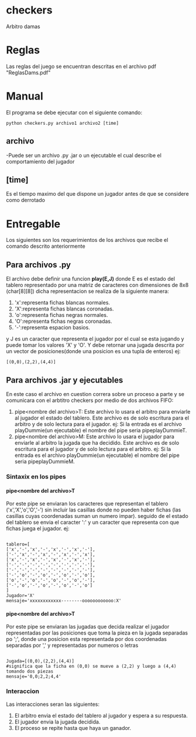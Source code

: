 # checkers
Arbitro damas

# Reglas
Las reglas del juego se encuentran descritas en el archivo pdf "ReglasDams.pdf"

# Manual
El programa se debe ejecutar con el siguiente comando:
<pre><code>python checkers.py archivo1 archivo2 [time]</code></pre>

## archivo ##
-Puede ser un archivo .py .jar o un ejecutable el cual describe el comportamiento del jugador
## [time] ##
Es el tiempo maximo del que dispone un jugador antes de que se considere como derrotado

# Entregable
Los siguientes son los requerimientos de los archivos que recibe el comando descrito anteriormente
## Para archivos .py ##
El archivo debe definir una funcion __play(E,J)__ donde E es el estado del tablero representado por una matriz de caracteres con dimensiones de 8x8 (char[8][8]) dicha representacion se realiza de la siguiente manera:
1. 'x':representa fichas blancas normales.
2. 'X':representa fichas blancas coronadas.
3. 'o':representa fichas negras normales.
4. 'O':representa fichas negras coronadas.
5. '-':representa espacion basios.
  
y J es un caracter que representa el jugador por el cual se esta jugando y puede tomar los valores 'X' y 'O'. Y debe retornar una jugada descrita por un vector de posiciones(donde una posicion es una tupla de enteros) ej:
<pre><code>[(0,0),(2,2),(4,4)]</code></pre>

## Para archivos .jar y ejecutables ##
En este caso el archivo en cuestion correra sobre un proceso a parte y se comunicara con el arbtitro checkers por medio de dos archivos FIFO:
1. pipe\<nombre del archivo\>T: Este archivo lo usara el arbitro para enviarle al jugador el estado del tablero. Este archivo es de solo escritura para el arbitro y de solo lectura para el jugador. ej: Si la entrada es el archivo playDummie(un ejecutable) el nombre del pipe seria pipeplayDummieT.
2. pipe\<nombre del archivo\>M: Este archivo lo usara el jugador para enviarle al arbitro la jugada que ha decidido. Este archivo es de solo escritura para el jugador y de solo lectura para el arbitro. ej: Si la entrada es el archivo playDummie(un ejecutable) el nombre del pipe seria pipeplayDummieM.

### Sintaxix en los pipes ###
#### pipe\<nombre del archivo\>T ####
Por este pipe se enviaran los caracteres que representan el tablero ('x','X','o','O','-') sin incluir las casillas donde no pueden haber fichas (las casillas cuyas coordenadas suman un numero impar). seguido de el estado del tablero se envia el caracter ':' y un caracter que representa con que fichas juega el jugador. ej:
<pre><code>
tablero=[
['x','-','x','-','x','-','x','-'],
['-','x','-','x','-','x','-','x'],
['x','-','x','-','x','-','x','-'],
['-','-','-','-','-','-','-','-'],
['-','-','-','-','-','-','-','-'],
['-','o','-','o','-','o','-','o'],
['o','-','o','-','o','-','o','-'],
['-','o','-','o','-','o','-','o']
]
Jugador='X'
mensaje='xxxxxxxxxxxx--------oooooooooooo:X'
</code></pre>

#### pipe\<nombre del archivo\>T ####
Por este pipe se enviaran las jugadas que decida realizar el jugador representadas por las posiciones que toma la pieza en la jugada separadas po ';', donde una posicion esta representada por dos coordenadas separadas por ',' y representadas por numeros o letras
<pre><code>
Jugada=[(0,0),(2,2),(4,4)]
#significa que la ficha en (0,0) se mueve a (2,2) y luego a (4,4) tomando dos piezas
mensaje='0,0;2,2;4,4'
</code></pre>

### Interaccion ###
Las interacciones seran las siguientes:
1. El arbitro envia el estado del tablero al jugador y espera a su respuesta.
2. El jugador envia la jugada decidida.
3. El proceso se repite hasta que haya un ganador.
